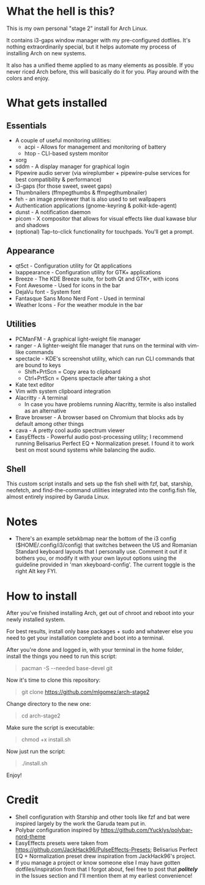 # What the hell is this?

This is my own personal "stage 2" install for Arch Linux.

It contains i3-gaps window manager with my pre-configured dotfiles. It's nothing extraordinarily special, but it helps automate my process of installing Arch on new systems.

It also has a unified theme applied to as many elements as possible. If you never riced Arch before, this will basically do it for you. Play around with the colors and enjoy.

# What gets installed

## Essentials

- A couple of useful monitoring utilities:
    - acpi - Allows for management and monitoring of battery
    - htop - CLI-based system monitor
- xorg
- sddm - A display manager for graphical login
- Pipewire audio server (via wireplumber + pipewire-pulse services for best compatibility & performance)
- i3-gaps (for those sweet, sweet gaps)
- Thumbnailers (ffmpegthumbs & ffmpegthumbnailer)
- feh - an image previewer that is also used to set wallpapers
- Authentication applications (gnome-keyring & polkit-kde-agent)
- dunst - A notification daemon
- picom - X compositor that allows for visual effects like dual kawase blur and shadows
- (optional) Tap-to-click functionality for touchpads. You'll get a prompt.

## Appearance

- qt5ct - Configuration utility for Qt applications
- lxappearance - Configuration utility for GTK+ applications
- Breeze - The KDE Breeze suite, for both Qt and GTK+, with icons
- Font Awesome - Used for icons in the bar
- DejaVu font - System font
- Fantasque Sans Mono Nerd Font - Used in terminal
- Weather Icons - For the weather module in the bar

## Utilities

- PCManFM - A graphical light-weight file manager
- ranger - A lighter-weight file manager that runs on the terminal with vim-like commands
- spectacle - KDE's screenshot utility, which can run CLI commands that are bound to keys
    - Shift+PrtScn = Copy area to clipboard
    - Ctrl+PrtScn = Opens spectacle after taking a shot
- Kate text editor
- Vim with system clipboard integration
- Alacritty - A terminal
    - In case you have problems running Alacritty, termite is also installed as an alternative
- Brave browser - A browser based on Chromium that blocks ads by default among other things
- cava - A pretty cool audio spectrum viewer
- EasyEffects - Powerful audio post-processing utility; I recommend running Belisarius Perfect EQ + Normalization preset. I found it to work best on most sound systems while balancing the audio.

## Shell

This custom script installs and sets up the fish shell with fzf, bat, starship, neofetch, and find-the-command utilities integrated into the config.fish file, almost entirely inspired by Garuda Linux.

# Notes

- There's an example setxkbmap near the bottom of the i3 config ($HOME/.config/i3/config) that switches between the US and Romanian Standard keyboard layouts that I personally use. Comment it out if it bothers you, or modify it with your own layout options using the guideline provided in 'man xkeyboard-config'. The current toggle is the right Alt key FYI.

# How to install

After you've finished installing Arch, get out of chroot and reboot into your newly installed system.

For best results, install only base packages + sudo and whatever else you need to get your installation complete and boot into a terminal.

After you're done and logged in, with your terminal in the home folder, install the things you need to run this script:

> pacman -S --needed base-devel git

Now it's time to clone this repository:

> git clone https://github.com/mlgomez/arch-stage2

Change directory to the new one:

> cd arch-stage2

Make sure the script is executable:

> chmod +x install.sh

Now just run the script:

> ./install.sh

Enjoy!

# Credit

- Shell configuration with Starship and other tools like fzf and bat were inspired largely by the work the Garuda team put in.
- Polybar configuration inspired by https://github.com/Yucklys/polybar-nord-theme
- EasyEffects presets were taken from https://github.com/JackHack96/PulseEffects-Presets; Belisarius Perfect EQ + Normalization preset drew inspiration from JackHack96's project.
- If you manage a project or know someone else I may have gotten dotfiles/inspiration from that I forgot about, feel free to post that ***politely*** in the Issues section and I'll mention them at my earliest convenience!
